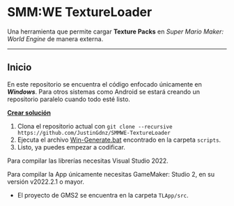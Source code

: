 # SMM:WE TextureLoader
Una herramienta que permite cargar **Texture Packs** en *Super Mario Maker: World Engine* de manera externa.

***

## Inicio
En este repositorio se encuentra el código enfocado únicamente en ***Windows***. Para otros sistemas como Android se estará creando un repositorio paralelo cuando todo esté listo.

<ins>**Crear solución**</ins>

1. Clona el repositorio actual con `git clone --recursive https://github.com/JustinGdnz/SMMWE-TextureLoader`
2. Ejecuta el archivo [Win-Generate.bat](https://github.com/JustinGdnz/SMMWE-TextureLoader/blob/master/scripts/Win-Genenerate.bat) encontrado en la carpeta `scripts`.
3. Listo, ya puedes empezar a codificar.

Para compilar las librerías necesitas Visual Studio 2022.

Para compilar la App únicamente necesitas GameMaker: Studio 2, en su versión v2022.2.1 o mayor.

- El proyecto de GMS2 se encuentra en la carpeta `TLApp/src`.